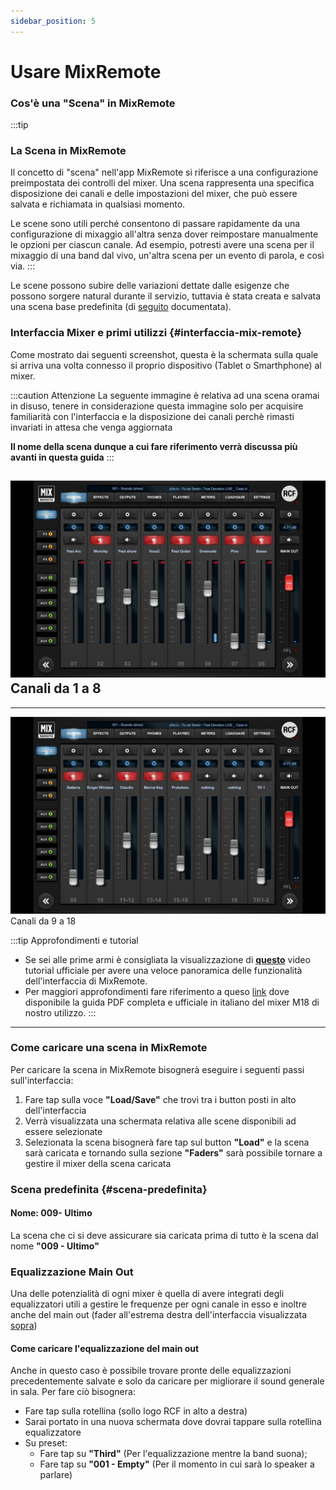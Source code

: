 ```yaml
---
sidebar_position: 5
---
```


# Usare MixRemote

### Cos'è una "Scena" in MixRemote

:::tip
### La Scena in MixRemote

Il concetto di "scena" nell'app MixRemote si riferisce a una configurazione preimpostata dei controlli del mixer. Una scena rappresenta una specifica disposizione dei canali e delle impostazioni del mixer, che può essere salvata e richiamata in qualsiasi momento.

Le scene sono utili perché consentono di passare rapidamente da una configurazione di mixaggio all'altra senza dover reimpostare manualmente le opzioni per ciascun canale. Ad esempio, potresti avere una scena per il mixaggio di una band dal vivo, un'altra scena per un evento di parola, e così via.
:::

Le scene possono subire delle variazioni dettate dalle esigenze che possono sorgere natural durante il servizio, tuttavia è stata creata e salvata una scena base predefinita (di [seguito](#scena-predefinita) documentata). 

### Interfaccia Mixer e primi utilizzi {#interfaccia-mix-remote}

Come mostrato dai seguenti screenshot, questa è la schermata sulla quale si arriva una volta connesso il proprio dispositivo (Tablet o Smarthphone) al mixer.

:::caution Attenzione
La seguente immagine è relativa ad una scena oramai in disuso, tenere in considerazione questa immagine solo per acquisire familiarità con l'interfaccia e la disposizione dei canali perchè rimasti invariati in attesa che venga aggiornata

**Il nome della scena dunque a cui fare riferimento verrà discussa più avanti in questa guida**
:::

![Canali 1-8](../../static/img/Production/Canali%201-8.jpg)
Canali da 1 a 8
<bp/>
---

---
![Canali 9-18](../../static/img/Production/Canali%209....jpg)
Canali da 9 a 18
<bp/>

:::tip Approfondimenti e tutorial
- Se sei alle prime armi è consigliata la visualizzazione di **[questo](https://www.youtube.com/watch?v=vUX5HKI1lmM)** video tutorial ufficiale per avere una veloce panoramica delle funzionalità dell'interfaccia di MixRemote.
- Per maggiori approfondimenti fare riferimento a queso [link](https://www.rcf.it/it/products/product-detail/m-18?p_p_id=it_dvel_rcf_products_frontend_web_portlet_ProductDownloadsPortlet&p_p_lifecycle=2&p_p_state=normal&p_p_mode=view&p_p_resource_id=downloadProductFileEntry&p_p_cacheability=cacheLevelPage&_it_dvel_rcf_products_frontend_web_portlet_ProductDownloadsPortlet_productCode=STP0176&_it_dvel_rcf_products_frontend_web_portlet_ProductDownloadsPortlet_profileId=312120) dove disponibile la guida PDF completa e ufficiale in italiano del mixer M18 di nostro utilizzo.
:::
---

### Come caricare una scena in MixRemote

Per caricare la scena in MixRemote bisognerà eseguire i seguenti passi sull'interfaccia:

1. Fare tap sulla voce **"Load/Save"** che trovi tra i button posti in alto dell'interfaccia
2. Verrà visualizzata una schermata relativa alle scene disponibili ad essere selezionate
3. Selezionata la scena bisognerà fare tap sul button **"Load"** e la scena sarà caricata e tornando sulla sezione **"Faders"** sarà possibile tornare a gestire il mixer della scena caricata

### Scena predefinita {#scena-predefinita}
#### Nome: 009- Ultimo

La scena che ci si deve assicurare sia caricata prima di tutto è la scena dal nome **"009 - Ultimo"**


### Equalizzazione Main Out

Una delle potenzialità di ogni mixer è quella di avere integrati degli equalizzatori utili a gestire le frequenze per ogni canale in esso e inoltre anche del main out (fader all'estrema destra dell'interfaccia visualizzata [sopra](#interfaccia-mix-remote))

#### Come caricare l'equalizzazione del main out
Anche in questo caso è possibile trovare pronte delle equalizzazioni precedentemente salvate e solo da caricare per migliorare il sound generale in sala. Per fare ciò bisognera:

- Fare tap sulla rotellina (sollo logo RCF in alto a destra)
- Sarai portato in una nuova schermata dove dovrai tappare sulla rotellina equalizzatore
- Su preset:
  - Fare tap su **"Third"** (Per l'equalizzazione mentre la band suona);
  - Fare tap su **"001 - Empty"** (Per il momento in cui sarà lo speaker a parlare)